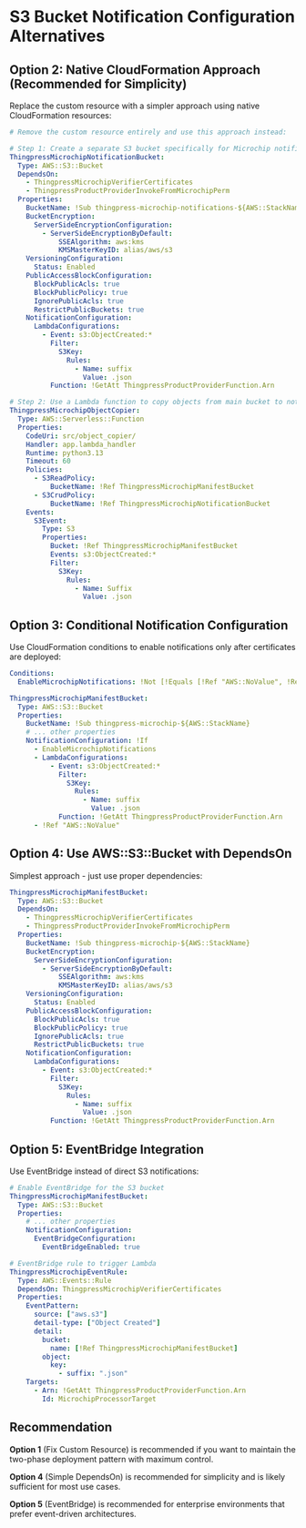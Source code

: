 # S3 Bucket Notification Configuration Alternatives

## Option 2: Native CloudFormation Approach (Recommended for Simplicity)

Replace the custom resource with a simpler approach using native CloudFormation resources:

```yaml
# Remove the custom resource entirely and use this approach instead:

# Step 1: Create a separate S3 bucket specifically for Microchip notifications
ThingpressMicrochipNotificationBucket:
  Type: AWS::S3::Bucket
  DependsOn: 
    - ThingpressMicrochipVerifierCertificates
    - ThingpressProductProviderInvokeFromMicrochipPerm
  Properties:
    BucketName: !Sub thingpress-microchip-notifications-${AWS::StackName}
    BucketEncryption:
      ServerSideEncryptionConfiguration:
        - ServerSideEncryptionByDefault:
            SSEAlgorithm: aws:kms
            KMSMasterKeyID: alias/aws/s3
    VersioningConfiguration:
      Status: Enabled
    PublicAccessBlockConfiguration:
      BlockPublicAcls: true
      BlockPublicPolicy: true
      IgnorePublicAcls: true
      RestrictPublicBuckets: true
    NotificationConfiguration:
      LambdaConfigurations:
        - Event: s3:ObjectCreated:*
          Filter:
            S3Key:
              Rules:
                - Name: suffix
                  Value: .json
          Function: !GetAtt ThingpressProductProviderFunction.Arn

# Step 2: Use a Lambda function to copy objects from main bucket to notification bucket
ThingpressMicrochipObjectCopier:
  Type: AWS::Serverless::Function
  Properties:
    CodeUri: src/object_copier/
    Handler: app.lambda_handler
    Runtime: python3.13
    Timeout: 60
    Policies:
      - S3ReadPolicy:
          BucketName: !Ref ThingpressMicrochipManifestBucket
      - S3CrudPolicy:
          BucketName: !Ref ThingpressMicrochipNotificationBucket
    Events:
      S3Event:
        Type: S3
        Properties:
          Bucket: !Ref ThingpressMicrochipManifestBucket
          Events: s3:ObjectCreated:*
          Filter:
            S3Key:
              Rules:
                - Name: Suffix
                  Value: .json
```

## Option 3: Conditional Notification Configuration

Use CloudFormation conditions to enable notifications only after certificates are deployed:

```yaml
Conditions:
  EnableMicrochipNotifications: !Not [!Equals [!Ref "AWS::NoValue", !Ref ThingpressMicrochipVerifierCertificates]]

ThingpressMicrochipManifestBucket:
  Type: AWS::S3::Bucket
  Properties:
    BucketName: !Sub thingpress-microchip-${AWS::StackName}
    # ... other properties
    NotificationConfiguration: !If
      - EnableMicrochipNotifications
      - LambdaConfigurations:
          - Event: s3:ObjectCreated:*
            Filter:
              S3Key:
                Rules:
                  - Name: suffix
                    Value: .json
            Function: !GetAtt ThingpressProductProviderFunction.Arn
      - !Ref "AWS::NoValue"
```

## Option 4: Use AWS::S3::Bucket with DependsOn

Simplest approach - just use proper dependencies:

```yaml
ThingpressMicrochipManifestBucket:
  Type: AWS::S3::Bucket
  DependsOn: 
    - ThingpressMicrochipVerifierCertificates
    - ThingpressProductProviderInvokeFromMicrochipPerm
  Properties:
    BucketName: !Sub thingpress-microchip-${AWS::StackName}
    BucketEncryption:
      ServerSideEncryptionConfiguration:
        - ServerSideEncryptionByDefault:
            SSEAlgorithm: aws:kms
            KMSMasterKeyID: alias/aws/s3
    VersioningConfiguration:
      Status: Enabled
    PublicAccessBlockConfiguration:
      BlockPublicAcls: true
      BlockPublicPolicy: true
      IgnorePublicAcls: true
      RestrictPublicBuckets: true
    NotificationConfiguration:
      LambdaConfigurations:
        - Event: s3:ObjectCreated:*
          Filter:
            S3Key:
              Rules:
                - Name: suffix
                  Value: .json
          Function: !GetAtt ThingpressProductProviderFunction.Arn
```

## Option 5: EventBridge Integration

Use EventBridge instead of direct S3 notifications:

```yaml
# Enable EventBridge for the S3 bucket
ThingpressMicrochipManifestBucket:
  Type: AWS::S3::Bucket
  Properties:
    # ... other properties
    NotificationConfiguration:
      EventBridgeConfiguration:
        EventBridgeEnabled: true

# EventBridge rule to trigger Lambda
ThingpressMicrochipEventRule:
  Type: AWS::Events::Rule
  DependsOn: ThingpressMicrochipVerifierCertificates
  Properties:
    EventPattern:
      source: ["aws.s3"]
      detail-type: ["Object Created"]
      detail:
        bucket:
          name: [!Ref ThingpressMicrochipManifestBucket]
        object:
          key:
            - suffix: ".json"
    Targets:
      - Arn: !GetAtt ThingpressProductProviderFunction.Arn
        Id: MicrochipProcessorTarget
```

## Recommendation

**Option 1** (Fix Custom Resource) is recommended if you want to maintain the two-phase deployment pattern with maximum control.

**Option 4** (Simple DependsOn) is recommended for simplicity and is likely sufficient for most use cases.

**Option 5** (EventBridge) is recommended for enterprise environments that prefer event-driven architectures.
